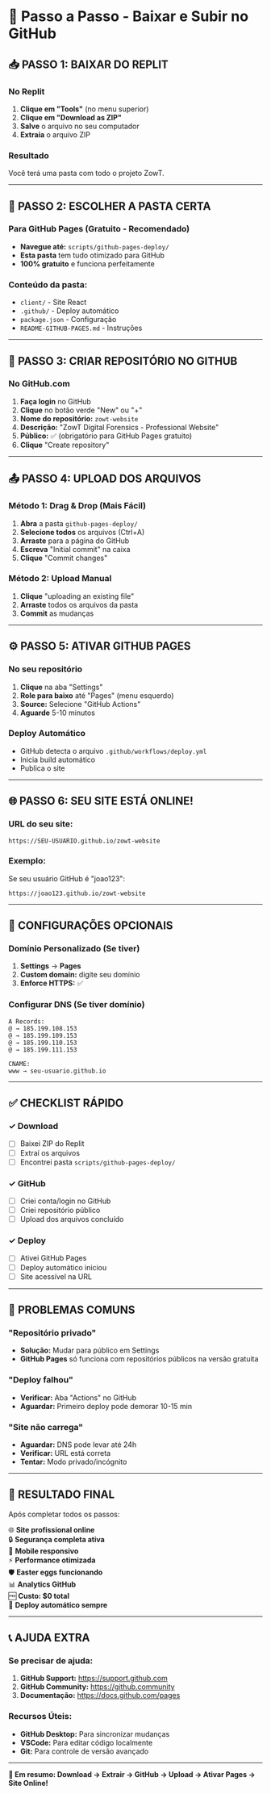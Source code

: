 # 🚀 Passo a Passo - Baixar e Subir no GitHub

## 📥 PASSO 1: BAIXAR DO REPLIT

### No Replit
1. **Clique em "Tools"** (no menu superior)
2. **Clique em "Download as ZIP"**
3. **Salve** o arquivo no seu computador
4. **Extraia** o arquivo ZIP

### Resultado
Você terá uma pasta com todo o projeto ZowT.

---

## 📁 PASSO 2: ESCOLHER A PASTA CERTA

### Para GitHub Pages (Gratuito - Recomendado)
- **Navegue até:** `scripts/github-pages-deploy/`
- **Esta pasta** tem tudo otimizado para GitHub
- **100% gratuito** e funciona perfeitamente

### Conteúdo da pasta:
- `client/` - Site React
- `.github/` - Deploy automático
- `package.json` - Configuração
- `README-GITHUB-PAGES.md` - Instruções

---

## 🐙 PASSO 3: CRIAR REPOSITÓRIO NO GITHUB

### No GitHub.com
1. **Faça login** no GitHub
2. **Clique** no botão verde "New" ou "+"
3. **Nome do repositório:** `zowt-website`
4. **Descrição:** "ZowT Digital Forensics - Professional Website"
5. **Público:** ✅ (obrigatório para GitHub Pages gratuito)
6. **Clique** "Create repository"

---

## 📤 PASSO 4: UPLOAD DOS ARQUIVOS

### Método 1: Drag & Drop (Mais Fácil)
1. **Abra** a pasta `github-pages-deploy/`
2. **Selecione todos** os arquivos (Ctrl+A)
3. **Arraste** para a página do GitHub
4. **Escreva** "Initial commit" na caixa
5. **Clique** "Commit changes"

### Método 2: Upload Manual
1. **Clique** "uploading an existing file"
2. **Arraste** todos os arquivos da pasta
3. **Commit** as mudanças

---

## ⚙️ PASSO 5: ATIVAR GITHUB PAGES

### No seu repositório
1. **Clique** na aba "Settings"
2. **Role para baixo** até "Pages" (menu esquerdo)
3. **Source:** Selecione "GitHub Actions"
4. **Aguarde** 5-10 minutos

### Deploy Automático
- GitHub detecta o arquivo `.github/workflows/deploy.yml`
- Inicia build automático
- Publica o site

---

## 🌐 PASSO 6: SEU SITE ESTÁ ONLINE!

### URL do seu site:
```
https://SEU-USUARIO.github.io/zowt-website
```

### Exemplo:
Se seu usuário GitHub é "joao123":
```
https://joao123.github.io/zowt-website
```

---

## 🔧 CONFIGURAÇÕES OPCIONAIS

### Domínio Personalizado (Se tiver)
1. **Settings** → **Pages**
2. **Custom domain:** digite seu domínio
3. **Enforce HTTPS:** ✅

### Configurar DNS (Se tiver domínio)
```
A Records:
@ → 185.199.108.153
@ → 185.199.109.153
@ → 185.199.110.153  
@ → 185.199.111.153

CNAME:
www → seu-usuario.github.io
```

---

## ✅ CHECKLIST RÁPIDO

### ✓ Download
- [ ] Baixei ZIP do Replit
- [ ] Extraí os arquivos
- [ ] Encontrei pasta `scripts/github-pages-deploy/`

### ✓ GitHub
- [ ] Criei conta/login no GitHub
- [ ] Criei repositório público
- [ ] Upload dos arquivos concluído

### ✓ Deploy
- [ ] Ativei GitHub Pages
- [ ] Deploy automático iniciou
- [ ] Site acessível na URL

---

## 🚨 PROBLEMAS COMUNS

### "Repositório privado"
- **Solução:** Mudar para público em Settings
- **GitHub Pages** só funciona com repositórios públicos na versão gratuita

### "Deploy falhou"
- **Verificar:** Aba "Actions" no GitHub
- **Aguardar:** Primeiro deploy pode demorar 10-15 min

### "Site não carrega"
- **Aguardar:** DNS pode levar até 24h
- **Verificar:** URL está correta
- **Tentar:** Modo privado/incógnito

---

## 🎉 RESULTADO FINAL

Após completar todos os passos:

🌐 **Site profissional online**  
🔒 **Segurança completa ativa**  
📱 **Mobile responsivo**  
⚡ **Performance otimizada**  
🛡️ **Easter eggs funcionando**  
📊 **Analytics GitHub**  
🆓 **Custo: $0 total**  
🚀 **Deploy automático sempre**  

---

## 📞 AJUDA EXTRA

### Se precisar de ajuda:
1. **GitHub Support:** https://support.github.com
2. **GitHub Community:** https://github.community
3. **Documentação:** https://docs.github.com/pages

### Recursos Úteis:
- **GitHub Desktop:** Para sincronizar mudanças
- **VSCode:** Para editar código localmente
- **Git:** Para controle de versão avançado

---

**🎯 Em resumo: Download → Extrair → GitHub → Upload → Ativar Pages → Site Online!**